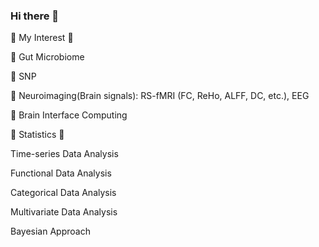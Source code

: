 ### Hi there 👋

<!--
**IDOJI/IDOJI** is a ✨ _special_ ✨ repository because its `README.md` (this file) appears on your GitHub profile.

Here are some ideas to get you started:

- 🔭 I’m currently working on ...
- 🌱 I’m currently learning ...
- 👯 I’m looking to collaborate on ...
- 🤔 I’m looking for help with ...
- 💬 Ask me about ...
- 📫 How to reach me: ...
- 😄 Pronouns: ...
- ⚡ Fun fact: ...
💎 Statistics 💎 
🧩 Bayesian Statistics
🧩 Functional Data Analysis (e.g. Hilbert Space)
-->


💎 My Interest 💎

🦠 Gut Microbiome

🧬 SNP

🧠 Neuroimaging(Brain signals): RS-fMRI (FC, ReHo, ALFF, DC, etc.), EEG

🤖 Brain Interface Computing


💎 Statistics 💎

Time-series Data Analysis

Functional Data Analysis

Categorical Data Analysis

Multivariate Data Analysis

Bayesian Approach






